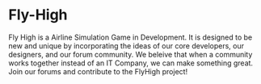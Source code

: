 Fly-High
========

Fly High is a Airline Simulation Game in Development.  It is designed to be new and unique by incorporating the ideas of our core developers, our designers, and our forum community.  We beleive that when a community works together instead of an IT Company, we can make something great.  Join our forums and contribute to the FlyHigh project!
